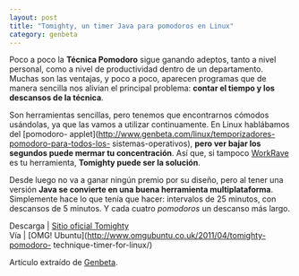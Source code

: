 ```yaml
---
layout: post
title: "Tomighty, un timer Java para pomodoros en Linux"
category: genbeta
---
```




Poco a poco la **Técnica Pomodoro** sigue ganando adeptos, tanto a nivel
personal, como a nivel de productividad dentro de un departamento. Muchas son
las ventajas, y poco a poco, aparecen programas que de manera sencilla nos
alivian el principal problema: **contar el tiempo y los descansos de la
técnica**.

Son herramientas sencillas, pero tenemos que encontrarnos cómodos usándolas,
ya que las vamos a utilizar continuamente. En Linux hablábamos del [pomodoro-
applet](http://www.genbeta.com/linux/temporizadores-pomodoro-para-todos-los-
sistemas-operativos), **pero ver bajar los segundos puede mermar tu
concentración**. Así que, si tampoco
[WorkRave](http://www.genbeta.com/herramientas/workrave-pensando-en-tu-salud)
es tu herramienta, **Tomighty puede ser la solución**.

Desde luego no va a ganar ningún premio por su diseño, pero al tener una
versión **Java se convierte en una buena herramienta multiplataforma**.
Simplemente hace lo que tenía que hacer: intervalos de 25 minutos, con
descansos de 5 minutos. Y cada cuatro _pomodoros_ un descanso más largo.

Descarga | [Sitio oficial Tomighty](http://www.tomighty.org/download)  
Vía | [OMG! Ubuntu](http://www.omgubuntu.co.uk/2011/04/tomighty-pomodoro-
technique-timer-for-linux/)

Artículo extraído de [Genbeta](http://www.genbeta.com).